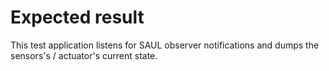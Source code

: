 Expected result
===============

This test application listens for SAUL observer notifications and dumps the
sensors's / actuator's current state.
